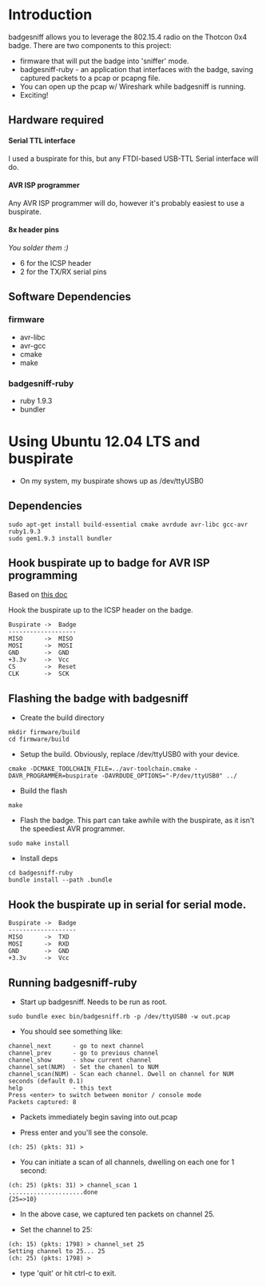 # Introduction

badgesniff allows you to leverage the 802.15.4 radio on the Thotcon 0x4 badge. 
There are two components to this project:
- firmware that will put the badge into 'sniffer' mode. 
- badgesniff-ruby - an application that interfaces with the badge, saving captured packets to a pcap or pcapng file.
- You can open up the pcap w/ Wireshark while badgesniff is running.
- Exciting!

## Hardware required

#### Serial TTL interface
I used a buspirate for this, but any FTDI-based USB-TTL Serial interface will do.

#### AVR ISP programmer
Any AVR ISP programmer will do, however it's probably easiest to use a buspirate.

#### 8x header pins
*You solder them :)*

- 6 for the ICSP header
- 2 for the TX/RX serial pins


## Software Dependencies

### firmware
- avr-libc
- avr-gcc
- cmake
- make

### badgesniff-ruby
- ruby 1.9.3
- bundler

# Using Ubuntu 12.04 LTS and buspirate

- On my system, my buspirate shows up as /dev/ttyUSB0

## Dependencies
```
sudo apt-get install build-essential cmake avrdude avr-libc gcc-avr ruby1.9.3
sudo gem1.9.3 install bundler
```

## Hook buspirate up to badge for AVR ISP programming
Based on [this doc](http://dangerousprototypes.com/docs/Bus_Pirate_AVR_Programming#AVR_ISP_Header)

Hook the buspirate up to the ICSP header on the badge. 
```
Buspirate ->  Badge
-------------------
MISO      ->  MISO
MOSI      ->  MOSI
GND       ->  GND
+3.3v     ->  Vcc
CS        ->  Reset
CLK       ->  SCK
```

## Flashing the badge with badgesniff

- Create the build directory 
```
mkdir firmware/build
cd firmware/build
```

- Setup the build. Obviously, replace /dev/ttyUSB0 with your device.
```
cmake -DCMAKE_TOOLCHAIN_FILE=../avr-toolchain.cmake -DAVR_PROGRAMMER=buspirate -DAVRDUDE_OPTIONS="-P/dev/ttyUSB0" ../
```

- Build the flash
```
make
```

- Flash the badge. This part can take awhile with the buspirate, as it isn't the speediest AVR programmer.
```
sudo make install
```

- Install deps
```
cd badgesniff-ruby
bundle install --path .bundle
```

## Hook the buspirate up in serial for serial mode.
```
Buspirate ->  Badge
-------------------
MISO      ->  TXD
MOSI      ->  RXD
GND       ->  GND
+3.3v     ->  Vcc
```

## Running badgesniff-ruby

- Start up badgesniff. Needs to be run as root.
```
sudo bundle exec bin/badgesniff.rb -p /dev/ttyUSB0 -w out.pcap
```

- You should see something like: 
```
channel_next      - go to next channel
channel_prev      - go to previous channel
channel_show      - show current channel
channel_set(NUM)  - Set the chanenl to NUM
channel_scan(NUM) - Scan each channel. Dwell on channel for NUM seconds (default 0.1)
help              - this text
Press <enter> to switch between monitor / console mode
Packets captured: 8
```

- Packets immediately begin saving into out.pcap

- Press enter and you'll see the console.
```
(ch: 25) (pkts: 31) > 
```

- You can initiate a scan of all channels, dwelling on each one for 1 second:
```
(ch: 25) (pkts: 31) > channel_scan 1
.....................done
{25=>10}
```

- In the above case, we captured ten packets on channel 25. 

- Set the channel to 25:
```
(ch: 15) (pkts: 1798) > channel_set 25
Setting channel to 25... 25
(ch: 25) (pkts: 1798) > 
```

- type 'quit' or hit ctrl-c to exit.








